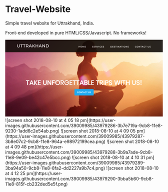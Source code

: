 # Travel-Website
Simple travel website for Uttrakhand, India.

Front-end developed in pure HTML/CSS/Javascript. No frameworks!

<img src="screenshots/top.png">
![screen shot 2018-08-10 at 4 05 18 pm](https://user-images.githubusercontent.com/39009985/43979286-3b7e719a-9cb8-11e8-9230-1add6c2e54ab.png)
![screen shot 2018-08-10 at 4 09 05 pm](https://user-images.githubusercontent.com/39009985/43979287-3b8e07c2-9cb8-11e8-964a-e98972199cea.png)
![screen shot 2018-08-10 at 4 09 48 pm](https://user-images.githubusercontent.com/39009985/43979288-3b9a7ade-9cb8-11e8-9e09-be42c47e5bcc.png)
![screen shot 2018-08-10 at 4 10 31 pm](https://user-images.githubusercontent.com/39009985/43979289-3ba94a50-9cb8-11e8-8fa2-dd2227a9b7c4.png)
![screen shot 2018-08-10 at 4 12 25 pm](https://user-images.githubusercontent.com/39009985/43979290-3bba5b60-9cb8-11e8-815f-cb232ded5e5f.png)
